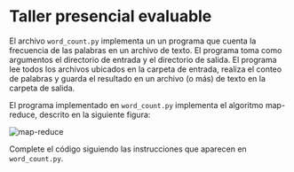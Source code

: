 Taller presencial evaluable
===============================================================================

El archivo `word_count.py` implementa un un programa que cuenta la frecuencia 
de las palabras en un archivo de texto. El programa toma como argumentos el
directorio de entrada y el directorio de salida. El programa lee todos los 
archivos ubicados en la carpeta de entrada, realiza el conteo de palabras y 
guarda el resultado en un archivo (o más) de texto en la carpeta de salida.

El programa implementado en `word_count.py` implementa el algoritmo 
map-reduce, descrito en la siguiente figura:

![map-reduce](https://raw.githubusercontent.com/jdvelasq/datalabs/master/images/map-reduce.jpg)

Complete el código siguiendo las instrucciones que aparecen en 
`word_count.py`.
